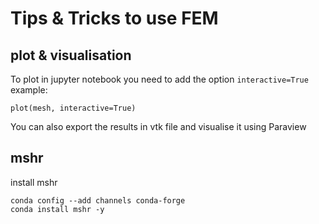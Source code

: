 # Tips & Tricks to use FEM

## plot & visualisation
To plot in jupyter notebook you need to add the option `interactive=True` 
example: 
```
plot(mesh, interactive=True)
```

You can also export the results in vtk file and visualise it using Paraview

## mshr

install mshr
```
conda config --add channels conda-forge 
conda install mshr -y
```
